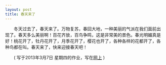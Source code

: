 ```yaml
---
layout: post
title: 春天来了
---
```



　　冬天过去了，春天来了。万物复苏，春回大地，一种美丽的气派在我们面前出现了。春天多么美丽啊！百花齐放，百鸟争鸣，这是非常美的景色。春光明媚真是好！桃花开了，牡丹花开了，月季花开了，樱花也开了，各种各样的花都开了，各种鸟都在叫。春天来了，快来迎接春天吧！  

　　( 写于2013年3月7日 星期四的作业，写在[网上](http://www.e0575.cn/read.php?tid=4374873&ds=1&page=e#a) )    
